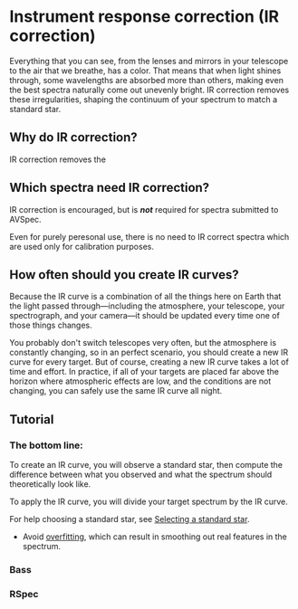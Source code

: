 # Instrument response correction (IR correction)

Everything that you can see, from the lenses and mirrors in your telescope to the air that we breathe, has a color. That means that when light shines through, some wavelengths are absorbed more than others, making even the best spectra naturally come out unevenly bright. IR correction removes these irregularities, shaping the continuum of your spectrum to match a standard star.

## Why do IR correction?

IR correction removes the 

## Which spectra need IR correction?

IR correction is encouraged, but is ***not*** required for spectra submitted to AVSpec.

Even for purely peresonal use, there is no need to IR correct spectra which are used only for calibration purposes.

## How often should you create IR curves?

Because the IR curve is a combination of all the things here on Earth that the light passed through—including the atmosphere, your telescope, your spectrograph, and your camera—it should be updated every time one of those things changes.

You probably don't switch telescopes very often, but the atmosphere is constantly changing, so in an perfect scenario, you should create a new IR curve for every target. But of course, creating a new IR curve takes a lot of time and effort. In practice, if all of your targets are placed far above the horizon where atmospheric effects are low, and the conditions are not changing, you can safely use the same IR curve all night.

## Tutorial

### The bottom line:

To create an IR curve, you will observe a standard star, then compute the difference between what you observed and what the spectrum should theoretically look like.

To apply the IR curve, you will divide your target spectrum by the IR curve.

For help choosing a standard star, see [Selecting a standard star](../selecting%20a%20standard%20star.md).

- Avoid [overfitting](../donts/overfitting.md), which can result in smoothing out real features in the spectrum.

### Bass

### RSpec